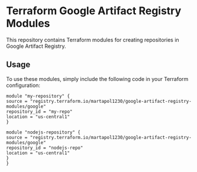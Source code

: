 # Terraform Google Artifact Registry Modules

This repository contains Terraform modules for creating repositories in Google Artifact Registry.

## Usage

To use these modules, simply include the following code in your Terraform configuration:

```
module "my-repository" {
source = "registry.terraform.io/martapol1230/google-artifact-registry-modules/google"
repository_id = "my-repo"
location = "us-central1"
}

module "nodejs-repository" {
source = "registry.terraform.io/martapol1230/google-artifact-registry-modules/google"
repository_id = "nodejs-repo"
location = "us-central1"
}
}
```
